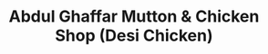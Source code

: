 ---
title: "Abdul Ghaffar Mutton & Chicken Shop (Desi Chicken)"
url: /karachi/abdul-ghaffar-mutton-and-chicken-shop-desi-chicken/
shop: butcher
---